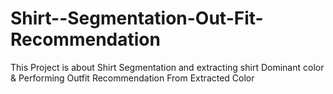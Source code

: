 # Shirt--Segmentation-Out-Fit-Recommendation
This Project is about Shirt Segmentation and extracting shirt Dominant color &amp; Performing Outfit Recommendation From Extracted Color 

